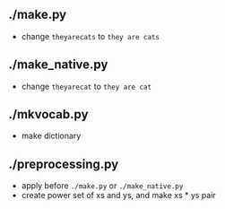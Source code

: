 ## ./make.py 
- change `theyarecats` to `they are cats` 

## ./make_native.py
- change `theyarecat` to `they are cat` 

## ./mkvocab.py
- make dictionary

## ./preprocessing.py
- apply before `./make.py` or `./make_native.py`
- create power set of xs and ys, and make xs * ys pair

